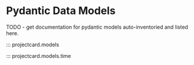 # Pydantic Data Models

TODO - get documentation for pydantic models auto-inventoried and listed here.

::: projectcard.models

::: projectcard.models.time
